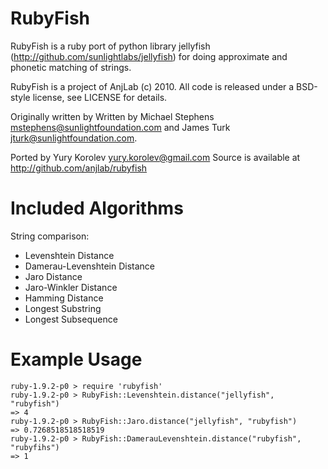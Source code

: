 
RubyFish
=========

RubyFish is a ruby port of python library jellyfish (http://github.com/sunlightlabs/jellyfish) for doing approximate and phonetic matching of strings.

RubyFish is a project of AnjLab (c) 2010.
All code is released under a BSD-style license, see LICENSE for details.

Originally written by
Written by Michael Stephens <mstephens@sunlightfoundation.com> and James Turk
<jturk@sunlightfoundation.com>.

Ported by Yury Korolev <yury.korolev@gmail.com>
Source is available at http://github.com/anjlab/rubyfish

Included Algorithms
===================

String comparison:

  * Levenshtein Distance
  * Damerau-Levenshtein Distance
  * Jaro Distance
  * Jaro-Winkler Distance
  * Hamming Distance
  * Longest Substring
  * Longest Subsequence

Example Usage
=============

    ruby-1.9.2-p0 > require 'rubyfish'
    ruby-1.9.2-p0 > RubyFish::Levenshtein.distance("jellyfish", "rubyfish")
    => 4
    ruby-1.9.2-p0 > RubyFish::Jaro.distance("jellyfish", "rubyfish")
    => 0.7268518518518519
    ruby-1.9.2-p0 > RubyFish::DamerauLevenshtein.distance("rubyfish", "rubyfihs")
    => 1
